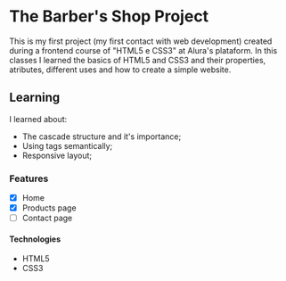 # The Barber's Shop Project

This is my first project (my first contact with web development) created during a frontend course of "HTML5 e CSS3" at Alura's plataform. 
In this classes I learned the basics of HTML5 and CSS3 and their properties, atributes, different uses and how to create a simple website.

## Learning

I learned about:
- The cascade structure and it's importance;
- Using tags semantically;
- Responsive layout;

### Features

- [x] Home
- [x] Products page
- [ ] Contact page

#### Technologies

- HTML5
- CSS3

